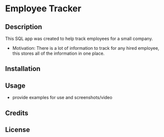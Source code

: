 # Employee Tracker

## Description

This SQL app was created to help track employees for a small company.

- Motivation: There is a lot of information to track for any hired employee, this stores all of the information in one place.


## Installation

## Usage
- provide examples for use and screenshots/video

## Credits


## License

